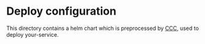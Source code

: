 # Deploy configuration

This directory contains a helm chart which is preprocessed by
[CCC](https://github.com/circleci/command-convenience-containers), used to
deploy your-service.

